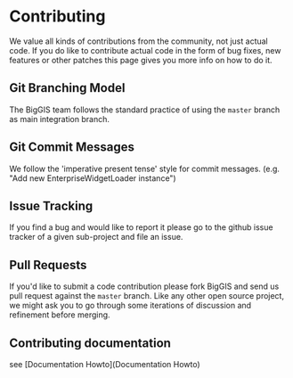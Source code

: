 # Contributing

We value all kinds of contributions from the community, not just actual
code. If you do like to contribute actual code in the form of bug fixes, new
features or other patches this page gives you more info on how to do it.

Git Branching Model
-------------------

The BigGIS team follows the standard practice of using the
``master`` branch as main integration branch.

Git Commit Messages
-------------------

We follow the 'imperative present tense' style for commit messages.
(e.g. "Add new EnterpriseWidgetLoader instance")

Issue Tracking
--------------

If you find a bug and would like to report it please go to the github
issue tracker of a given sub-project and file an issue.

Pull Requests
-------------

If you'd like to submit a code contribution please fork BigGIS and
send us pull request against the ``master`` branch. Like any other open
source project, we might ask you to go through some iterations of
discussion and refinement before merging.

Contributing documentation
--------------------------

see [Documentation Howto](Documentation Howto)
